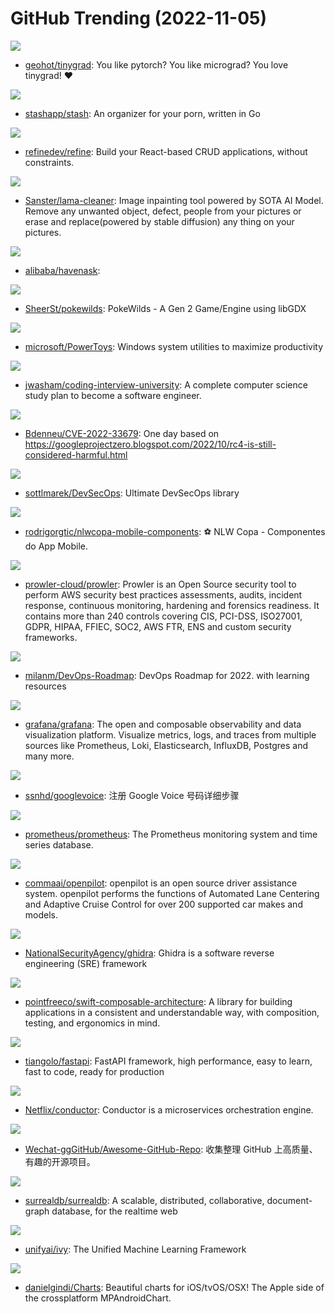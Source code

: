 # GitHub Trending (2022-11-05)

![](https://img.shields.io/badge/Python-New%20234-green?style=flat-square&logo=appveyor)
- [geohot/tinygrad](https://github.com/geohot/tinygrad): You like pytorch? You like micrograd? You love tinygrad! ❤️

![](https://img.shields.io/badge/Go-New%20310-green?style=flat-square&logo=appveyor)
- [stashapp/stash](https://github.com/stashapp/stash): An organizer for your porn, written in Go

![](https://img.shields.io/badge/TypeScript-New%20155-green?style=flat-square&logo=appveyor)
- [refinedev/refine](https://github.com/refinedev/refine): Build your React-based CRUD applications, without constraints.

![](https://img.shields.io/badge/Python-New%20135-green?style=flat-square&logo=appveyor)
- [Sanster/lama-cleaner](https://github.com/Sanster/lama-cleaner): Image inpainting tool powered by SOTA AI Model. Remove any unwanted object, defect, people from your pictures or erase and replace(powered by stable diffusion) any thing on your pictures.

![](https://img.shields.io/badge/C%2B%2B-New%2031-green?style=flat-square&logo=appveyor)
- [alibaba/havenask](https://github.com/alibaba/havenask): 

![](https://img.shields.io/badge/Assembly-New%20127-green?style=flat-square&logo=appveyor)
- [SheerSt/pokewilds](https://github.com/SheerSt/pokewilds): PokeWilds - A Gen 2 Game/Engine using libGDX

![](https://img.shields.io/badge/C%23-New%20138-green?style=flat-square&logo=appveyor)
- [microsoft/PowerToys](https://github.com/microsoft/PowerToys): Windows system utilities to maximize productivity

![](https://img.shields.io/badge/none-New%20275-green?style=flat-square&logo=appveyor)
- [jwasham/coding-interview-university](https://github.com/jwasham/coding-interview-university): A complete computer science study plan to become a software engineer.

![](https://img.shields.io/badge/Python-New%2055-green?style=flat-square&logo=appveyor)
- [Bdenneu/CVE-2022-33679](https://github.com/Bdenneu/CVE-2022-33679): One day based on https://googleprojectzero.blogspot.com/2022/10/rc4-is-still-considered-harmful.html

![](https://img.shields.io/badge/none-New%2061-green?style=flat-square&logo=appveyor)
- [sottlmarek/DevSecOps](https://github.com/sottlmarek/DevSecOps): Ultimate DevSecOps library

![](https://img.shields.io/badge/TypeScript-New%2026-green?style=flat-square&logo=appveyor)
- [rodrigorgtic/nlwcopa-mobile-components](https://github.com/rodrigorgtic/nlwcopa-mobile-components): ⚽ NLW Copa - Componentes do App Mobile.

![](https://img.shields.io/badge/Shell-New%2031-green?style=flat-square&logo=appveyor)
- [prowler-cloud/prowler](https://github.com/prowler-cloud/prowler): Prowler is an Open Source security tool to perform AWS security best practices assessments, audits, incident response, continuous monitoring, hardening and forensics readiness. It contains more than 240 controls covering CIS, PCI-DSS, ISO27001, GDPR, HIPAA, FFIEC, SOC2, AWS FTR, ENS and custom security frameworks.

![](https://img.shields.io/badge/none-New%20358-green?style=flat-square&logo=appveyor)
- [milanm/DevOps-Roadmap](https://github.com/milanm/DevOps-Roadmap): DevOps Roadmap for 2022. with learning resources

![](https://img.shields.io/badge/TypeScript-New%2022-green?style=flat-square&logo=appveyor)
- [grafana/grafana](https://github.com/grafana/grafana): The open and composable observability and data visualization platform. Visualize metrics, logs, and traces from multiple sources like Prometheus, Loki, Elasticsearch, InfluxDB, Postgres and many more.

![](https://img.shields.io/badge/none-New%2050-green?style=flat-square&logo=appveyor)
- [ssnhd/googlevoice](https://github.com/ssnhd/googlevoice): 注册 Google Voice 号码详细步骤

![](https://img.shields.io/badge/Go-New%2044-green?style=flat-square&logo=appveyor)
- [prometheus/prometheus](https://github.com/prometheus/prometheus): The Prometheus monitoring system and time series database.

![](https://img.shields.io/badge/Python-New%2070-green?style=flat-square&logo=appveyor)
- [commaai/openpilot](https://github.com/commaai/openpilot): openpilot is an open source driver assistance system. openpilot performs the functions of Automated Lane Centering and Adaptive Cruise Control for over 200 supported car makes and models.

![](https://img.shields.io/badge/Java-New%2096-green?style=flat-square&logo=appveyor)
- [NationalSecurityAgency/ghidra](https://github.com/NationalSecurityAgency/ghidra): Ghidra is a software reverse engineering (SRE) framework

![](https://img.shields.io/badge/Swift-New%2019-green?style=flat-square&logo=appveyor)
- [pointfreeco/swift-composable-architecture](https://github.com/pointfreeco/swift-composable-architecture): A library for building applications in a consistent and understandable way, with composition, testing, and ergonomics in mind.

![](https://img.shields.io/badge/Python-New%2074-green?style=flat-square&logo=appveyor)
- [tiangolo/fastapi](https://github.com/tiangolo/fastapi): FastAPI framework, high performance, easy to learn, fast to code, ready for production

![](https://img.shields.io/badge/Java-New%20180-green?style=flat-square&logo=appveyor)
- [Netflix/conductor](https://github.com/Netflix/conductor): Conductor is a microservices orchestration engine.

![](https://img.shields.io/badge/none-New%2050-green?style=flat-square&logo=appveyor)
- [Wechat-ggGitHub/Awesome-GitHub-Repo](https://github.com/Wechat-ggGitHub/Awesome-GitHub-Repo): 收集整理 GitHub 上高质量、有趣的开源项目。

![](https://img.shields.io/badge/Rust-New%2062-green?style=flat-square&logo=appveyor)
- [surrealdb/surrealdb](https://github.com/surrealdb/surrealdb): A scalable, distributed, collaborative, document-graph database, for the realtime web

![](https://img.shields.io/badge/Python-New%2037-green?style=flat-square&logo=appveyor)
- [unifyai/ivy](https://github.com/unifyai/ivy): The Unified Machine Learning Framework

![](https://img.shields.io/badge/Swift-New%2013-green?style=flat-square&logo=appveyor)
- [danielgindi/Charts](https://github.com/danielgindi/Charts): Beautiful charts for iOS/tvOS/OSX! The Apple side of the crossplatform MPAndroidChart.

